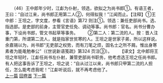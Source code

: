 　　（46）王中郎年少时，江虨为仆射，领选，欲拟之为尚书郎①。有语王者，王曰：“自过江来，尚书郎正用第二人②，何得拟我！”江闻而止。【注释】①王中郎：王坦之，字文度，参看《言语》第72 则注①。领选：兼任吏部尚书。选、指选部。是吏部的前身，主管官吏任免、调动等事。尚书郎：官名。尚书分曹办事，下设尚书郎，管文书起草等事务。
　　②第二人：第二流的人。按：晋人注重门第，所谓第二流人，就是指家世贫寒的人。王坦之是世家子弟，所以这样说。余嘉锡以为，尚书郎“无吏部之权势，而有刀笔之烦，固名士之所不屑。惟出身寒素者为能黾勉奉公”（《世说新语笺疏》第324 页注③）。
　　【译文】北中郎将王坦之年轻时，江虨任尚书左仆射，兼管吏部尚书职务，他考虑选王坦之任尚书郎。有人把这事告诉了王坦之，坦之说：“自从过江以来，尚书郎只甲第二流的人担任，怎么能考虑我呢！”江虨听说后，就不再考虑他了。
<br>[上一篇](05_45) [回卷首](05_00) [下一篇](05_47)
